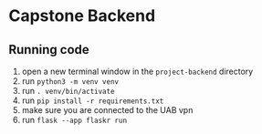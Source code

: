 # Capstone Backend

## Running code

1. open a new terminal window in the `project-backend` directory
2. run `python3 -m venv venv`
3. run `. venv/bin/activate`
4. run `pip install -r requirements.txt`
5. make sure you are connected to the UAB vpn
6. run `flask --app flaskr run`